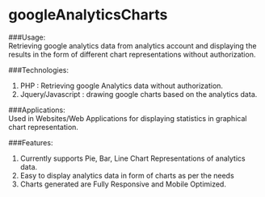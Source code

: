 # googleAnalyticsCharts

###Usage:	
Retrieving google analytics data from analytics account and displaying the results in the form of different chart representations without authorization.

###Technologies:
1. PHP : Retrieving google Analytics data without authorization.
2. Jquery/Javascript : drawing google charts based on the analytics data.

###Applications:	
 Used in Websites/Web Applications for displaying statistics in graphical chart representation.
 
###Features:	
 1. Currently supports Pie, Bar, Line Chart Representations of analytics data.
 2. Easy to display analytics data in form of charts as per the needs
 3. Charts generated are Fully Responsive and Mobile Optimized.
 



